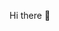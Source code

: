  Hi there 👋

<!--
**davidpantaleao/davidpantaleao** is a ✨ _special_ ✨ repository because its `README.md` (this f

- 🔭 I’m currently working como Suporte Técnico
- 🌱 I’m currently learning  HTML e CSS
- 👯 I’m looking to collaborate on  desenvolvedor Front-End
- 📫  meu Linkedin: https://www.linkedin.com/in/dpdoliveira/  

